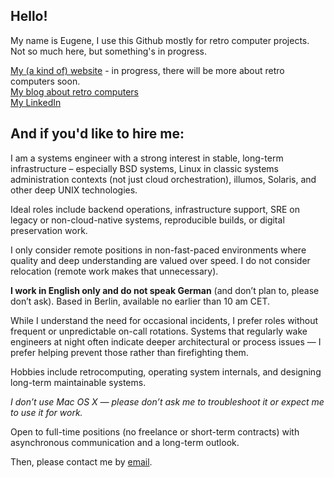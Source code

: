 ## Hello!

My name is Eugene, I use this Github mostly for retro computer projects.  
Not so much here, but something's in progress.

[My (a kind of) website](http://elming.org) - in progress, there will be more about retro computers soon.  
[My blog about retro computers](https://merclangrat.wordpress.com)  
[My LinkedIn](https://www.linkedin.com/in/merclangrat/)

## And if you'd like to hire me:

I am a systems engineer with a strong interest in stable, long-term infrastructure – especially BSD systems, Linux in classic systems administration contexts (not just cloud orchestration), illumos, Solaris, and other deep UNIX technologies.

Ideal roles include backend operations, infrastructure support, SRE on legacy or non-cloud-native systems, reproducible builds, or digital preservation work.

I only consider remote positions in non-fast-paced environments where quality and deep understanding are valued over speed. I do not consider relocation (remote work makes that unnecessary).

**I work in English only and do not speak German** (and don’t plan to, please don’t ask). Based in Berlin, available no earlier than 10 am CET.

While I understand the need for occasional incidents, I prefer roles without frequent or unpredictable on-call rotations. Systems that regularly wake engineers at night often indicate deeper architectural or process issues — I prefer helping prevent those rather than firefighting them.

Hobbies include retrocomputing, operating system internals, and designing long-term maintainable systems.

*I don’t use Mac OS X — please don’t ask me to troubleshoot it or expect me to use it for work.*

Open to full-time positions (no freelance or short-term contracts) with asynchronous communication and a long-term outlook.

Then, please contact me by [email](mailto:mercurius@elming.org).
